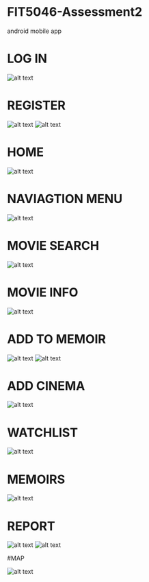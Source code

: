 # FIT5046-Assessment2
 android mobile app
# LOG IN

![alt text](https://github.com/chayanagarwal/FIT5046-Assessment2/blob/main/login.png)

# REGISTER

![alt text](https://github.com/chayanagarwal/FIT5046-Assessment2/blob/main/register1.png)
![alt text](https://github.com/chayanagarwal/FIT5046-Assessment2/blob/main/register2.png)

# HOME

![alt text](https://github.com/chayanagarwal/FIT5046-Assessment2/blob/main/home.png)

# NAVIAGTION MENU

![alt text](https://github.com/chayanagarwal/FIT5046-Assessment2/blob/main/navigation.png)

# MOVIE SEARCH

![alt text](https://github.com/chayanagarwal/FIT5046-Assessment2/blob/main/moviesearch.png)


# MOVIE INFO

![alt text](https://github.com/chayanagarwal/FIT5046-Assessment2/blob/main/movieinfo.png)

# ADD TO MEMOIR

![alt text](https://github.com/chayanagarwal/FIT5046-Assessment2/blob/main/addmemoir1.png)
![alt text](https://github.com/chayanagarwal/FIT5046-Assessment2/blob/main/addmemoir2.png)


# ADD CINEMA

![alt text](https://github.com/chayanagarwal/FIT5046-Assessment2/blob/main/addcinema.png)

# WATCHLIST

![alt text](https://github.com/chayanagarwal/FIT5046-Assessment2/blob/main/watchlist.png)

# MEMOIRS

![alt text](https://github.com/chayanagarwal/FIT5046-Assessment2/blob/main/memoir.png)


# REPORT

![alt text](https://github.com/chayanagarwal/FIT5046-Assessment2/blob/main/report1.png)
![alt text](https://github.com/chayanagarwal/FIT5046-Assessment2/blob/main/report2.png)

#MAP

![alt text](https://github.com/chayanagarwal/FIT5046-Assessment2/blob/main/map.png)



